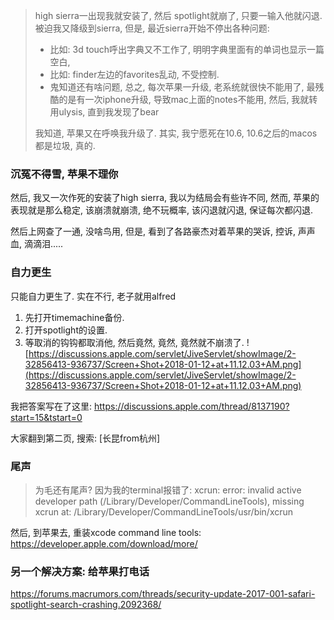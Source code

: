 > high sierra一出现我就安装了, 然后 spotlight就崩了, 只要一输入他就闪退.
> 被迫我又降级到sierra, 但是, 最近sierra开始不停出各种问题: 
>
> - 比如: 3d touch呼出字典又不工作了, 明明字典里面有的单词也显示一篇空白, 
> - 比如: finder左边的favorites乱动, 不受控制.
> - 鬼知道还有啥问题, 总之, 每次苹果一升级, 老系统就很快不能用了, 最残酷的是有一次iphone升级, 导致mac上面的notes不能用, 然后, 我就转用ulysis, 直到我发现了bear
>
> 我知道, 苹果又在呼唤我升级了. 其实, 我宁愿死在10.6, 10.6之后的macos都是垃圾, 真的.

### 沉冤不得雪, 苹果不理你

然后, 我又一次作死的安装了high sierra, 我以为结局会有些许不同, 然而, 苹果的表现就是那么稳定, 该崩溃就崩溃, 绝不玩概率, 该闪退就闪退, 保证每次都闪退.

然后上网查了一通, 没啥鸟用, 但是, 看到了各路豪杰对着苹果的哭诉, 控诉, 声声血, 滴滴泪.....

### 自力更生

只能自力更生了. 实在不行, 老子就用alfred

1. 先打开timemachine备份. 
2. 打开spotlight的设置.
3. 等取消的钩钩都取消他, 然后竟然, 竟然, 竟然就不崩溃了.
  ![https://discussions.apple.com/servlet/JiveServlet/showImage/2-32856413-936737/Screen+Shot+2018-01-12+at+11.12.03+AM.png](https://discussions.apple.com/servlet/JiveServlet/showImage/2-32856413-936737/Screen+Shot+2018-01-12+at+11.12.03+AM.png)


我把答案写在了这里: https://discussions.apple.com/thread/8137190?start=15&tstart=0

大家翻到第二页, 搜索: [长昆from杭州] 

### 尾声

> 为毛还有尾声? 因为我的terminal报错了: xcrun: error: invalid active developer path (/Library/Developer/CommandLineTools), missing xcrun at: /Library/Developer/CommandLineTools/usr/bin/xcrun

然后, 到苹果去, 重装xcode command line tools: https://developer.apple.com/download/more/

### 另一个解决方案: 给苹果打电话

https://forums.macrumors.com/threads/security-update-2017-001-safari-spotlight-search-crashing.2092368/

